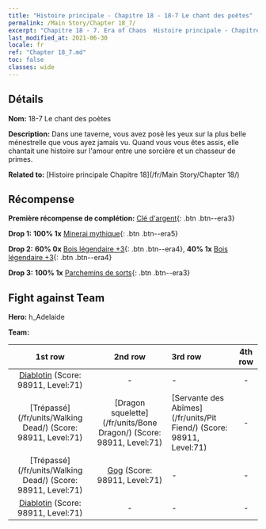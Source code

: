 ```yaml
---
title: "Histoire principale - Chapitre 18 - 18-7 Le chant des poètes"
permalink: /Main Story/Chapter 18_7/
excerpt: "Chapitre 18 - 7. Era of Chaos  Histoire principale - Chapitre 18_7. 18-7 Le chant des poètes"
last_modified_at: 2021-06-30
locale: fr
ref: "Chapter 18_7.md"
toc: false
classes: wide
---
```


## Détails

 **Nom:** 18-7 Le chant des poètes

 **Description:** Dans une taverne, vous avez posé les yeux sur la plus belle ménestrelle que vous ayez jamais vu. Quand vous vous êtes assis, elle chantait une histoire sur l'amour entre une sorcière et un chasseur de primes.

 **Related to:** [Histoire principale Chapitre 18](/fr/Main Story/Chapter 18/)

## Récompense

 **Première récompense de complétion:** [Clé d'argent](/ItemsFR/con_693/){: .btn .btn--era3}

 **Drop 1:** **100% 1x** [Minerai mythique](/ItemsFR/mat_61/){: .btn .btn--era5}

 **Drop 2:** **60% 0x** [Bois légendaire +3](/ItemsFR/mat_55/){: .btn .btn--era4}, **40% 1x** [Bois légendaire +3](/ItemsFR/mat_55/){: .btn .btn--era4}

 **Drop 3:** **100% 1x** [Parchemins de sorts](/ItemsFR/con_694/){: .btn .btn--era3}


## Fight against Team
 **Hero:** h_Adelaide

 **Team:**


  | 1st row | 2nd row | 3rd row | 4th row |
  |:----:|:----:|:----|:----:|
  | [Diablotin](/fr/units/Imp/) (Score: 98911, Level:71)  | - | - | - |
  | [Trépassé](/fr/units/Walking Dead/) (Score: 98911, Level:71)  | [Dragon squelette](/fr/units/Bone Dragon/) (Score: 98911, Level:71)  | [Servante des Abîmes](/fr/units/Pit Fiend/) (Score: 98911, Level:71)  | - |
  | [Trépassé](/fr/units/Walking Dead/) (Score: 98911, Level:71)  | [Gog](/fr/units/Gog/) (Score: 98911, Level:71)  | - | - |
  | [Diablotin](/fr/units/Imp/) (Score: 98911, Level:71)  | - | - | - |



